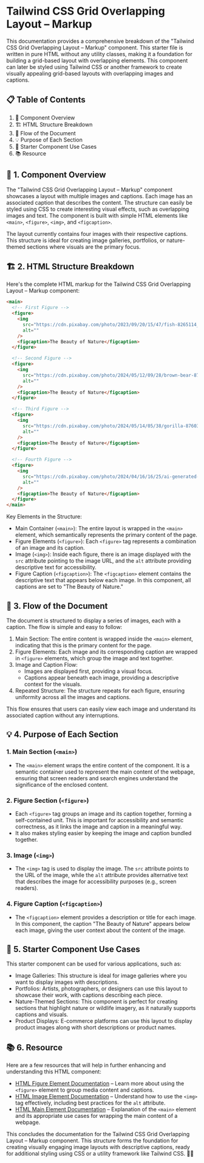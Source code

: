 # Tailwind CSS Grid Overlapping Layout – Markup

This documentation provides a comprehensive breakdown of the "Tailwind CSS Grid Overlapping Layout – Markup" component. This starter file is written in pure HTML without any utility classes, making it a foundation for building a grid-based layout with overlapping elements. This component can later be styled using Tailwind CSS or another framework to create visually appealing grid-based layouts with overlapping images and captions.

## 📋 Table of Contents

1. 🌟 Component Overview
2. 🏗️ HTML Structure Breakdown
3. 🔄 Flow of the Document
4. 💡 Purpose of Each Section
5. 🧩 Starter Component Use Cases
6. 📚 Resource

## 🌟 1. Component Overview

The "Tailwind CSS Grid Overlapping Layout – Markup" component showcases a layout with multiple images and captions. Each image has an associated caption that describes the content. The structure can easily be styled using CSS to create interesting visual effects, such as overlapping images and text. The component is built with simple HTML elements like `<main>`, `<figure>`, `<img>`, and `<figcaption>`.

The layout currently contains four images with their respective captions. This structure is ideal for creating image galleries, portfolios, or nature-themed sections where visuals are the primary focus.

## 🏗️ 2. HTML Structure Breakdown

Here's the complete HTML markup for the Tailwind CSS Grid Overlapping Layout – Markup component:

```html
<main>
  <!-- First Figure -->
  <figure>
    <img
      src="https://cdn.pixabay.com/photo/2023/09/20/15/47/fish-8265114_1280.jpg"
      alt=""
    />
    <figcaption>The Beauty of Nature</figcaption>
  </figure>

  <!-- Second Figure -->
  <figure>
    <img
      src="https://cdn.pixabay.com/photo/2024/05/12/09/28/brown-bear-8756478_1280.png"
      alt=""
    />
    <figcaption>The Beauty of Nature</figcaption>
  </figure>

  <!-- Third Figure -->
  <figure>
    <img
      src="https://cdn.pixabay.com/photo/2024/05/14/05/38/gorilla-8760357_1280.jpg"
      alt=""
    />
    <figcaption>The Beauty of Nature</figcaption>
  </figure>

  <!-- Fourth Figure -->
  <figure>
    <img
      src="https://cdn.pixabay.com/photo/2024/04/16/16/25/ai-generated-8700383_1280.jpg"
      alt=""
    />
    <figcaption>The Beauty of Nature</figcaption>
  </figure>
</main>
```

Key Elements in the Structure:

- Main Container (`<main>`): The entire layout is wrapped in the `<main>` element, which semantically represents the primary content of the page.
- Figure Elements (`<figure>`): Each `<figure>` tag represents a combination of an image and its caption.
- Image (`<img>`): Inside each figure, there is an image displayed with the `src` attribute pointing to the image URL, and the `alt` attribute providing descriptive text for accessibility.
- Figure Caption (`<figcaption>`): The `<figcaption>` element contains the descriptive text that appears below each image. In this component, all captions are set to "The Beauty of Nature."

## 🔄 3. Flow of the Document

The document is structured to display a series of images, each with a caption. The flow is simple and easy to follow:

1. Main Section: The entire content is wrapped inside the `<main>` element, indicating that this is the primary content for the page.
2. Figure Elements: Each image and its corresponding caption are wrapped in `<figure>` elements, which group the image and text together.
3. Image and Caption Flow:
   - Images are displayed first, providing a visual focus.
   - Captions appear beneath each image, providing a descriptive context for the visuals.
4. Repeated Structure: The structure repeats for each figure, ensuring uniformity across all the images and captions.

This flow ensures that users can easily view each image and understand its associated caption without any interruptions.

## 💡 4. Purpose of Each Section

### 1. Main Section (`<main>`)

- The `<main>` element wraps the entire content of the component. It is a semantic container used to represent the main content of the webpage, ensuring that screen readers and search engines understand the significance of the enclosed content.

### 2. Figure Section (`<figure>`)

- Each `<figure>` tag groups an image and its caption together, forming a self-contained unit. This is important for accessibility and semantic correctness, as it links the image and caption in a meaningful way.
- It also makes styling easier by keeping the image and caption bundled together.

### 3. Image (`<img>`)

- The `<img>` tag is used to display the image. The `src` attribute points to the URL of the image, while the `alt` attribute provides alternative text that describes the image for accessibility purposes (e.g., screen readers).

### 4. Figure Caption (`<figcaption>`)

- The `<figcaption>` element provides a description or title for each image. In this component, the caption "The Beauty of Nature" appears below each image, giving the user context about the content of the image.

## 🧩 5. Starter Component Use Cases

This starter component can be used for various applications, such as:

- Image Galleries: This structure is ideal for image galleries where you want to display images with descriptions.
- Portfolios: Artists, photographers, or designers can use this layout to showcase their work, with captions describing each piece.
- Nature-Themed Sections: This component is perfect for creating sections that highlight nature or wildlife imagery, as it naturally supports captions and visuals.
- Product Displays: E-commerce platforms can use this layout to display product images along with short descriptions or product names.

## 📚 6. Resource

Here are a few resources that will help in further enhancing and understanding this HTML component:

- [HTML Figure Element Documentation](https://developer.mozilla.org/en-US/docs/Web/HTML/Element/figure) – Learn more about using the `<figure>` element to group media content and captions.
- [HTML Image Element Documentation](https://developer.mozilla.org/en-US/docs/Web/HTML/Element/img) – Understand how to use the `<img>` tag effectively, including best practices for the `alt` attribute.
- [HTML Main Element Documentation](https://developer.mozilla.org/en-US/docs/Web/HTML/Element/main) – Explanation of the `<main>` element and its appropriate use cases for wrapping the main content of a webpage.

This concludes the documentation for the Tailwind CSS Grid Overlapping Layout – Markup component. This structure forms the foundation for creating visually engaging image layouts with descriptive captions, ready for additional styling using CSS or a utility framework like Tailwind CSS. 🎨🌿
